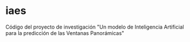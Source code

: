 # iaes
Código del proyecto de investigación "Un modelo de Inteligencia Artificial para la predicción de las Ventanas Panorámicas"

